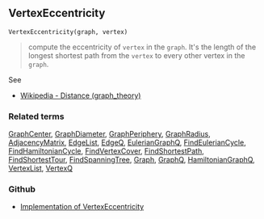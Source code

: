 ## VertexEccentricity

``` 
VertexEccentricity(graph, vertex)
```

> compute the eccentricity of `vertex` in the `graph`. It's the length of the longest shortest path from the `vertex` to every other vertex in the `graph`.

See
* [Wikipedia - Distance (graph_theory)](https://en.wikipedia.org/wiki/Distance_(graph_theory))

### Related terms 
[GraphCenter](GraphCenter.md), [GraphDiameter](GraphDiameter.md), [GraphPeriphery](GraphPeriphery.md), [GraphRadius](GraphRadius.md), [AdjacencyMatrix](AdjacencyMatrix.md), [EdgeList](EdgeList.md),
[EdgeQ](EdgeQ.md), [EulerianGraphQ](EulerianGraphQ.md), [FindEulerianCycle](FindEulerianCycle.md), [FindHamiltonianCycle](FindHamiltonianCycle.md), [FindVertexCover](FindVertexCover.md), [FindShortestPath](FindShortestPath.md), 
[FindShortestTour](FindShortestTour.md), [FindSpanningTree](FindSpanningTree.md), [Graph](Graph.md), [GraphQ](GraphQ.md), [HamiltonianGraphQ](HamiltonianGraphQ.md), [VertexList](VertexList.md), [VertexQ](VertexQ.md) 

### Github

* [Implementation of VertexEccentricity](https://github.com/axkr/symja_android_library/blob/master/symja_android_library/matheclipse-core/src/main/java/org/matheclipse/core/builtin/GraphFunctions.java#L1461) 
